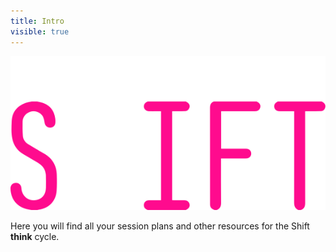 ```yaml
---
title: Intro
visible: true
---
```


![](logo.svg)

Here you will find all your session plans and other resources for the Shift **think** cycle.